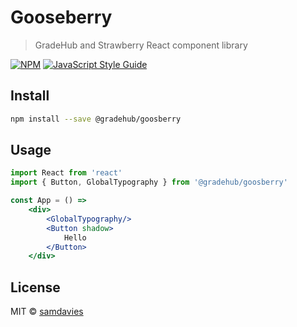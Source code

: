 # Gooseberry

> GradeHub and Strawberry React component library

[![NPM](https://img.shields.io/npm/v/goos.svg)](https://www.npmjs.com/package/clay) [![JavaScript Style Guide](https://img.shields.io/badge/code_style-standard-brightgreen.svg)](https://standardjs.com)

## Install

```bash
npm install --save @gradehub/goosberry
```

## Usage

```jsx
import React from 'react'
import { Button, GlobalTypography } from '@gradehub/goosberry'

const App = () =>
    <div>
        <GlobalTypography/>
        <Button shadow>
            Hello
        </Button>
    </div>
```

## License

MIT © [samdavies](https://github.com/samdavies)
